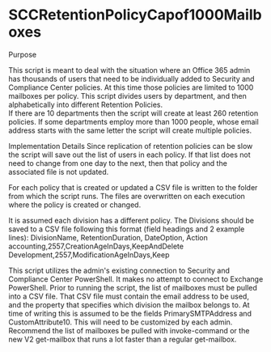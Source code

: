 # SCCRetentionPolicyCapof1000Mailboxes
Purpose

This script is meant to deal with the situation where an Office 365 admin has thousands of users that need to be individually added to Security and Compliance Center policies.  At this time those policies are limited to 1000 mailboxes per policy.
This script divides users by department, and then alphabetically into different Retention Policies.  
If there are 10 departments then the script will create at least 260 retention policies.  If some departments employ more than 1000 people, whose email address starts with the same letter the script will create multiple policies.

Implementation Details
Since replication of retention policies can be slow the script will save out the list of users in each policy.  If that list does not need to change from one day to the next, then that policy and the associated file is not updated.

For each policy that is created or updated a CSV file is written to the folder from which the script runs.  The files are overwritten on each execution where the policy is created or changed.

It is assumed each division has a different policy.  The Divisions should be saved to a CSV file following this format (field headings and 2 example lines):
DivisionName, RetentionDuration, DateOption, Action
accounting,2557,CreationAgeInDays,KeepAndDelete
Development,2557,ModificationAgeInDays,Keep

This script utilizes the admin's existing connection to Security and Compliance Center PowerShell.  It makes no attempt to connect to Exchange PowerShell.   Prior to running the script, the list of mailboxes must be pulled into a CSV file.  That CSV file must contain the email address to be used, and the property that specifies which division the mailbox belongs to.
At time of writing this is assumed to be the fields PrimarySMTPAddress and CustomAttribute10.  This will need to be customized by each admin.
Recommend the list of mailboxes be pulled with invoke-command or the new V2 get-mailbox that runs a lot faster than a regular get-mailbox. 

